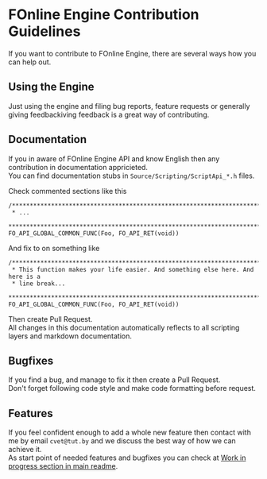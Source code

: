 # FOnline Engine Contribution Guidelines

If you want to contribute to FOnline Engine, there are several ways how you can help out.

## Using the Engine

Just using the engine and filing bug reports, feature requests or generally giving feedbackiving feedback is a great way of contributing.

## Documentation

If you in aware of FOnline Engine API and know English then any contribution in documentation appricieted.  
You can find documentation stubs in `Source/Scripting/ScriptApi_*.h` files.

Check commented sections like this
```
/*******************************************************************************
 * ...
 ******************************************************************************/
FO_API_GLOBAL_COMMON_FUNC(Foo, FO_API_RET(void))
```

And fix to on something like
```
/*******************************************************************************
 * This function makes your life easier. And something else here. And here is a
 * line break...
 ******************************************************************************/
FO_API_GLOBAL_COMMON_FUNC(Foo, FO_API_RET(void))
```

Then create Pull Request.  
All changes in this documentation automatically reflects to all scripting layers and markdown documentation.

## Bugfixes

If you find a bug, and manage to fix it then create a Pull Request.  
Don't forget following code style and make code formatting before request.

## Features

If you feel confident enough to add a whole new feature then contact with me by email `cvet@tut.by` and we discuss the best way of how we can achieve it.  
As start point of needed features and bugfixes you can check at [Work in progress section in main readme](https://fonline.ru/#work-in-progress).
